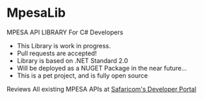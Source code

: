 # MpesaLib
MPESA API LIBRARY For C# Developers

* This Library is work in progress.
* Pull requests are accepted!
* Library is based on .NET Standard 2.0
* Will be deployed as a NUGET Package in the near future...
* This is a pet project, and is fully open source

Reviews All existing MPESA APIs at [Safaricom's Developer Portal](https://developer.safaricom.co.ke/apis-explorer)
